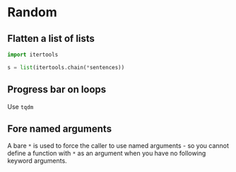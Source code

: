 # Random

## Flatten a list of lists

```python
import itertools

s = list(itertools.chain(*sentences))
```

## Progress bar on loops

Use `tqdm`

## Fore named arguments

A bare `*` is used to force the caller to use named arguments - so you cannot define a function with `*` as an argument when you have no following keyword arguments.